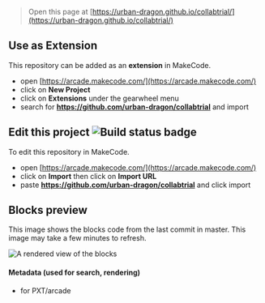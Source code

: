  


> Open this page at [https://urban-dragon.github.io/collabtrial/](https://urban-dragon.github.io/collabtrial/)

## Use as Extension

This repository can be added as an **extension** in MakeCode.

* open [https://arcade.makecode.com/](https://arcade.makecode.com/)
* click on **New Project**
* click on **Extensions** under the gearwheel menu
* search for **https://github.com/urban-dragon/collabtrial** and import

## Edit this project ![Build status badge](https://github.com/urban-dragon/collabtrial/workflows/MakeCode/badge.svg)

To edit this repository in MakeCode.

* open [https://arcade.makecode.com/](https://arcade.makecode.com/)
* click on **Import** then click on **Import URL**
* paste **https://github.com/urban-dragon/collabtrial** and click import

## Blocks preview

This image shows the blocks code from the last commit in master.
This image may take a few minutes to refresh.

![A rendered view of the blocks](https://github.com/urban-dragon/collabtrial/raw/master/.github/makecode/blocks.png)

#### Metadata (used for search, rendering)

* for PXT/arcade
<script src="https://makecode.com/gh-pages-embed.js"></script><script>makeCodeRender("{{ site.makecode.home_url }}", "{{ site.github.owner_name }}/{{ site.github.repository_name }}");</script>
